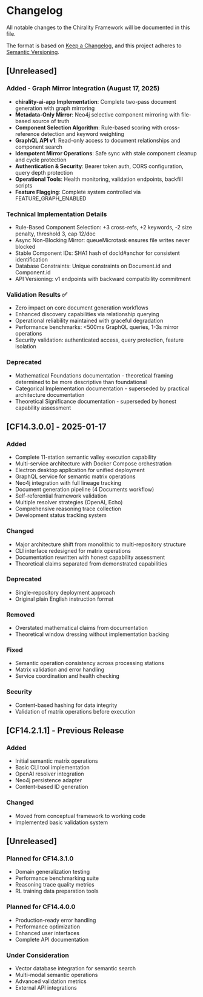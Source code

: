 # Changelog

All notable changes to the Chirality Framework will be documented in this file.

The format is based on [Keep a Changelog](https://keepachangelog.com/en/1.0.0/),
and this project adheres to [Semantic Versioning](https://semver.org/spec/v2.0.0.html).

## [Unreleased]

### Added - Graph Mirror Integration (August 17, 2025)
- **chirality-ai-app Implementation**: Complete two-pass document generation with graph mirroring
- **Metadata-Only Mirror**: Neo4j selective component mirroring with file-based source of truth
- **Component Selection Algorithm**: Rule-based scoring with cross-reference detection and keyword weighting
- **GraphQL API v1**: Read-only access to document relationships and component search
- **Idempotent Mirror Operations**: Safe sync with stale component cleanup and cycle protection
- **Authentication & Security**: Bearer token auth, CORS configuration, query depth protection
- **Operational Tools**: Health monitoring, validation endpoints, backfill scripts
- **Feature Flagging**: Complete system controlled via FEATURE_GRAPH_ENABLED

### Technical Implementation Details
- Rule-Based Component Selection: +3 cross-refs, +2 keywords, -2 size penalty, threshold 3, cap 12/doc
- Async Non-Blocking Mirror: queueMicrotask ensures file writes never blocked
- Stable Component IDs: SHA1 hash of docId#anchor for consistent identification
- Database Constraints: Unique constraints on Document.id and Component.id
- API Versioning: v1 endpoints with backward compatibility commitment

### Validation Results ✅
- Zero impact on core document generation workflows
- Enhanced discovery capabilities via relationship querying  
- Operational reliability maintained with graceful degradation
- Performance benchmarks: <500ms GraphQL queries, 1-3s mirror operations
- Security validation: authenticated access, query protection, feature isolation

### Deprecated
- Mathematical Foundations documentation - theoretical framing determined to be more descriptive than foundational
- Categorical Implementation documentation - superseded by practical architecture documentation  
- Theoretical Significance documentation - superseded by honest capability assessment

## [CF14.3.0.0] - 2025-01-17

### Added
- Complete 11-station semantic valley execution capability
- Multi-service architecture with Docker Compose orchestration
- Electron desktop application for unified deployment
- GraphQL service for semantic matrix operations
- Neo4j integration with full lineage tracking
- Document generation pipeline (4 Documents workflow)
- Self-referential framework validation
- Multiple resolver strategies (OpenAI, Echo)
- Comprehensive reasoning trace collection
- Development status tracking system

### Changed
- Major architecture shift from monolithic to multi-repository structure
- CLI interface redesigned for matrix operations
- Documentation rewritten with honest capability assessment
- Theoretical claims separated from demonstrated capabilities

### Deprecated
- Single-repository deployment approach
- Original plain English instruction format

### Removed
- Overstated mathematical claims from documentation
- Theoretical window dressing without implementation backing

### Fixed
- Semantic operation consistency across processing stations
- Matrix validation and error handling
- Service coordination and health checking

### Security
- Content-based hashing for data integrity
- Validation of matrix operations before execution

## [CF14.2.1.1] - Previous Release

### Added
- Initial semantic matrix operations
- Basic CLI tool implementation
- OpenAI resolver integration
- Neo4j persistence adapter
- Content-based ID generation

### Changed
- Moved from conceptual framework to working code
- Implemented basic validation system

## [Unreleased]

### Planned for CF14.3.1.0
- Domain generalization testing
- Performance benchmarking suite
- Reasoning trace quality metrics
- RL training data preparation tools

### Planned for CF14.4.0.0
- Production-ready error handling
- Performance optimization
- Enhanced user interfaces
- Complete API documentation

### Under Consideration
- Vector database integration for semantic search
- Multi-modal semantic operations
- Advanced validation metrics
- External API integrations